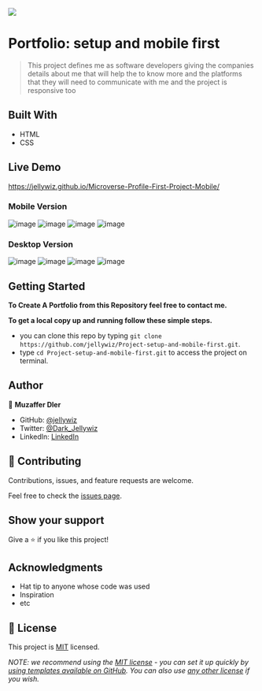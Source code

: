 ![](https://img.shields.io/badge/Microverse-blueviolet)

# Portfolio: setup and mobile first

> This project defines me as software developers giving the companies details about me that will help the to know more and the platforms that they will need to communicate with me and the project is responsive too


## Built With

- HTML
- CSS

## Live Demo
https://jellywiz.github.io/Microverse-Profile-First-Project-Mobile/

### Mobile Version
![image](https://user-images.githubusercontent.com/83097009/193627417-0b48e459-032c-49d5-a808-b304d92316ce.png)
![image](https://user-images.githubusercontent.com/83097009/193627585-c6ab9860-8053-448c-9973-829c291401ad.png)
![image](https://user-images.githubusercontent.com/83097009/193627723-6889dd68-bddb-4bca-b249-927df2298032.png)
![image](https://user-images.githubusercontent.com/83097009/193627831-98fdbf53-c1e0-4c69-8209-07203c40985f.png)

### Desktop Version
![image](https://user-images.githubusercontent.com/83097009/193628129-2ad63d36-bc4a-4c94-a4f0-44c70f9860be.png)
![image](https://user-images.githubusercontent.com/83097009/193628264-3318f885-4944-4a9c-98aa-ef70dfd87426.png)
![image](https://user-images.githubusercontent.com/83097009/193628353-6f19697f-906f-43e3-84b2-94e21356ad7f.png)
![image](https://user-images.githubusercontent.com/83097009/193628452-db41c808-9437-4943-a1bb-70a18c22d6a5.png)


## Getting Started

**To Create A Portfolio from this Repository feel free to contact me.**

**To get a local copy up and running follow these simple steps.**
- you can clone this repo by typing `git clone https://github.com/jellywiz/Project-setup-and-mobile-first.git`.
- type `cd Project-setup-and-mobile-first.git` to access the project on terminal.


## Author

👤 **Muzaffer Dler**

- GitHub: [@jellywiz](https://github.com/jellywiz)
- Twitter: [@Dark_Jellywiz](https://twitter.com/Dark_JellyWiz)
- LinkedIn: [LinkedIn](https://www.linkedin.com/in/muzaffer-dler-473484205/) 


## 🤝 Contributing

Contributions, issues, and feature requests are welcome.

Feel free to check the [issues page](../../issues/).

## Show your support

Give a ⭐️ if you like this project!

## Acknowledgments

- Hat tip to anyone whose code was used
- Inspiration
- etc

## 📝 License

This project is [MIT](./LICENSE) licensed.

_NOTE: we recommend using the [MIT license](https://choosealicense.com/licenses/mit/) - you can set it up quickly by [using templates available on GitHub](https://docs.github.com/en/communities/setting-up-your-project-for-healthy-contributions/adding-a-license-to-a-repository). You can also use [any other license](https://choosealicense.com/licenses/) if you wish._
